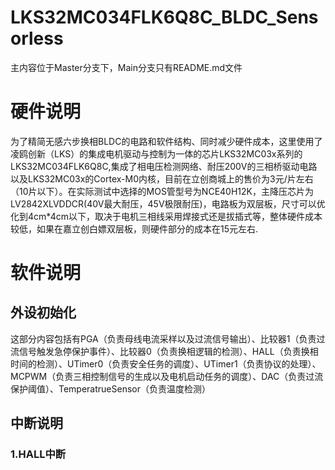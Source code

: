 # LKS32MC034FLK6Q8C_BLDC_Sensorless
主内容位于Master分支下，Main分支只有README.md文件
# 硬件说明
为了精简无感六步换相BLDC的电路和软件结构、同时减少硬件成本，这里使用了凌鸥创新（LKS）的集成电机驱动与控制为一体的芯片LKS32MC03x系列的LKS32MC034FLK6Q8C,集成了相电压检测网络、耐压200V的三相桥驱动电路以及LKS32MC03x的Cortex-M0内核，目前在立创商城上的售价为3元/片左右（10片以下）。在实际测试中选择的MOS管型号为NCE40H12K，主降压芯片为LV2842XLVDDCR(40V最大耐压，45V极限耐压)，电路板为双层板，尺寸可以优化到4cm*4cm以下，取决于电机三相线采用焊接式还是拔插式等，整体硬件成本较低，如果在嘉立创白嫖双层板，则硬件部分的成本在15元左右.
# 软件说明
## 外设初始化
这部分内容包括有PGA（负责母线电流采样以及过流信号输出）、比较器1（负责过流信号触发急停保护事件）、比较器0（负责换相逻辑的检测）、HALL（负责换相时间的检测）、UTimer0（负责安全任务的调度）、UTimer1（负责协议的处理）、MCPWM（负责三相控制信号的生成以及电机启动任务的调度）、DAC（负责过流保护阈值）、TemperatrueSensor（负责温度检测）
## 中断说明
### 1.HALL中断
